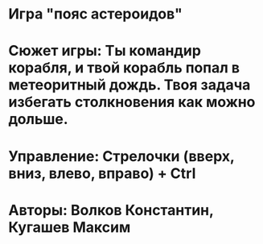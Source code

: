 Игра "пояс астероидов"
==============================================================================================================================
Сюжет игры: Ты командир корабля, и твой корабль попал в метеоритный дождь. Твоя задача избегать столкновения как можно дольше.
==============================================================================================================================
Управление: Стрелочки (вверх, вниз, влево, вправо) + Ctrl
==============================================================================================================================
Авторы: Волков Константин, Кугашев Максим
==============================================================================================================================
